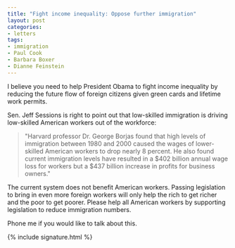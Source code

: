 ```yaml
---
title: "Fight income inequality: Oppose further immigration"
layout: post
categories:
- letters
tags:
- immigration
- Paul Cook
- Barbara Boxer
- Dianne Feinstein
---
```


I believe you need to help President Obama to fight income inequality by reducing the future flow of foreign citizens given green cards and lifetime work permits.

Sen. Jeff Sessions is right to point out that low-skilled immigration is driving low-skilled American workers out of the workforce:

> "Harvard professor Dr. George Borjas found that high levels of immigration between 1980 and 2000 caused the wages of lower-skilled American workers to drop nearly 8 percent. He also found current immigration levels have resulted in a $402 billion annual wage loss for workers but a $437 billion increase in profits for business owners."

The current system does not benefit American workers. Passing legislation to bring in even more foreign workers will only help the rich to get richer and the poor to get poorer. Please help all American workers by supporting legislation to reduce immigration numbers.

Phone me if you would like to talk about this.

{% include signature.html %}
